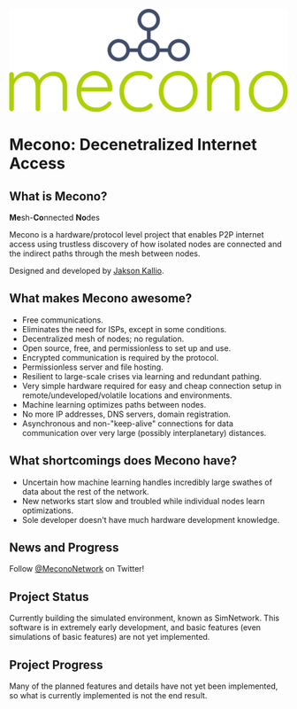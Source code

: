 ![Mecono logo](https://github.com/jaksonkallio/mecono/blob/master/brand/logo.png)

# Mecono: Decenetralized Internet Access

## What is Mecono?

**Me**sh-**Co**nnected **No**des

Mecono is a hardware/protocol level project that enables P2P internet access using trustless discovery of how isolated nodes are connected and the indirect paths through the mesh between nodes.

Designed and developed by [Jakson Kallio](https://jaksonkallio.github.io).

## What makes Mecono awesome?
* Free communications.
* Eliminates the need for ISPs, except in some conditions.
* Decentralized mesh of nodes; no regulation.
* Open source, free, and permissionless to set up and use.
* Encrypted communication is required by the protocol.
* Permissionless server and file hosting.
* Resilient to large-scale crises via learning and redundant pathing.
* Very simple hardware required for easy and cheap connection setup in remote/undeveloped/volatile locations and environments.
* Machine learning optimizes paths between nodes.
* No more IP addresses, DNS servers, domain registration.
* Asynchronous and non-"keep-alive" connections for data communication over very large (possibly interplanetary) distances.

## What shortcomings does Mecono have?
* Uncertain how machine learning handles incredibly large swathes of data about the rest of the network.
* New networks start slow and troubled while individual nodes learn optimizations.
* Sole developer doesn't have much hardware development knowledge.

## News and Progress
Follow [@MeconoNetwork](https://twitter.com/mecononetwork) on Twitter!

## Project Status
Currently building the simulated environment, known as SimNetwork. This software is in extremely early development, and basic features (even simulations of basic features) are not yet implemented.

## Project Progress
Many of the planned features and details have not yet been implemented, so what is currently implemented is not the end result.
